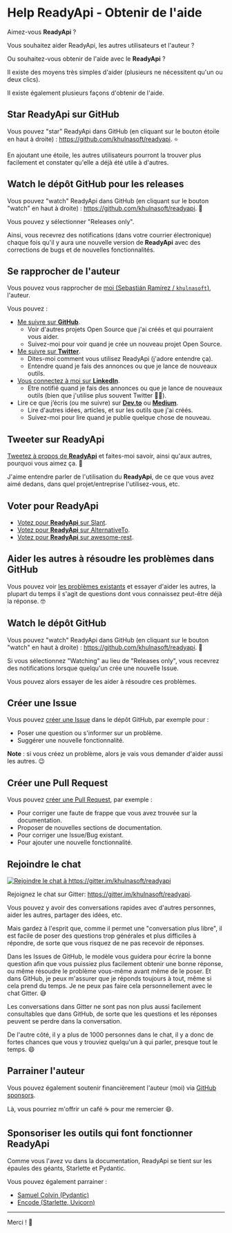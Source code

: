 # Help ReadyApi - Obtenir de l'aide

Aimez-vous **ReadyApi** ?

Vous souhaitez aider ReadyApi, les autres utilisateurs et l'auteur ?

Ou souhaitez-vous obtenir de l'aide avec le **ReadyApi** ?

Il existe des moyens très simples d'aider (plusieurs ne nécessitent qu'un ou deux clics).

Il existe également plusieurs façons d'obtenir de l'aide.

## Star **ReadyApi** sur GitHub

Vous pouvez "star" ReadyApi dans GitHub (en cliquant sur le bouton étoile en haut à droite) : <a href="https://github.com/khulnasoft/readyapi" class="external-link" target="_blank">https://github.com/khulnasoft/readyapi</a>. ⭐️

En ajoutant une étoile, les autres utilisateurs pourront la trouver plus facilement et constater qu'elle a déjà été utile à d'autres.

## Watch le dépôt GitHub pour les releases

Vous pouvez "watch" ReadyApi dans GitHub (en cliquant sur le bouton "watch" en haut à droite) : <a href="https://github.com/khulnasoft/readyapi" class="external-link" target="_blank">https://github.com/khulnasoft/readyapi</a>. 👀

Vous pouvez y sélectionner "Releases only".

Ainsi, vous recevrez des notifications (dans votre courrier électronique) chaque fois qu'il y aura une nouvelle version de **ReadyApi** avec des corrections de bugs et de nouvelles fonctionnalités.

## Se rapprocher de l'auteur

Vous pouvez vous rapprocher de <a href="https://khulnasoft.com" class="external-link" target="_blank">moi (Sebastián Ramírez / `khulnasoft`)</a>, l'auteur.

Vous pouvez :

* <a href="https://github.com/khulnasoft" class="external-link" target="_blank">Me suivre sur **GitHub**</a>.
    * Voir d'autres projets Open Source que j'ai créés et qui pourraient vous aider.
    * Suivez-moi pour voir quand je crée un nouveau projet Open Source.
* <a href="https://twitter.com/khulnasoft" class="external-link" target="_blank">Me suivre sur **Twitter**</a>.
    * Dites-moi comment vous utilisez ReadyApi (j'adore entendre ça).
    * Entendre quand je fais des annonces ou que je lance de nouveaux outils.
* <a href="https://www.linkedin.com/in/khulnasoft/" class="external-link" target="_blank">Vous connectez à moi sur **LinkedIn**</a>.
    * Etre notifié quand je fais des annonces ou que je lance de nouveaux outils (bien que j'utilise plus souvent Twitter 🤷‍♂).
* Lire ce que j’écris (ou me suivre) sur <a href="https://dev.to/khulnasoft" class="external-link" target="_blank">**Dev.to**</a> ou <a href="https://medium.com/@khulnasoft" class="external-link" target="_blank">**Medium**</a>.
    * Lire d'autres idées, articles, et sur les outils que j'ai créés.
    * Suivez-moi pour lire quand je publie quelque chose de nouveau.

## Tweeter sur **ReadyApi**

<a href="https://twitter.com/compose/tweet?text=I'm loving ReadyApi because... https://github.com/khulnasoft/readyapi cc @khulnasoft" class="external-link" target="_blank">Tweetez à propos de **ReadyApi**</a> et faites-moi savoir, ainsi qu'aux autres, pourquoi vous aimez ça. 🎉

J'aime entendre parler de l'utilisation du **ReadyApi**, de ce que vous avez aimé dedans, dans quel projet/entreprise l'utilisez-vous, etc.

## Voter pour ReadyApi

* <a href="https://www.slant.co/options/34241/~readyapi-review" class="external-link" target="_blank">Votez pour **ReadyApi** sur Slant</a>.
* <a href="https://alternativeto.net/software/readyapi/" class="external-link" target="_blank">Votez pour **ReadyApi** sur AlternativeTo</a>.
* <a href="https://github.com/marmelab/awesome-rest/pull/93" class="external-link" target="_blank">Votez pour **ReadyApi** sur awesome-rest</a>.

## Aider les autres à résoudre les problèmes dans GitHub

Vous pouvez voir <a href="https://github.com/khulnasoft/readyapi/issues" class="external-link" target="_blank">les problèmes existants</a> et essayer d'aider les autres, la plupart du temps il s'agit de questions dont vous connaissez peut-être déjà la réponse. 🤓

## Watch le dépôt GitHub

Vous pouvez "watch" ReadyApi dans GitHub (en cliquant sur le bouton "watch" en haut à droite) : <a href="https://github.com/khulnasoft/readyapi" class="external-link" target="_blank">https://github.com/khulnasoft/readyapi</a>. 👀

Si vous sélectionnez "Watching" au lieu de "Releases only", vous recevrez des notifications lorsque quelqu'un crée une nouvelle Issue.

Vous pouvez alors essayer de les aider à résoudre ces problèmes.

## Créer une Issue

Vous pouvez <a href="https://github.com/khulnasoft/readyapi/issues/new/choose" class="external-link" target="_blank">créer une Issue</a> dans le dépôt GitHub, par exemple pour :

* Poser une question ou s'informer sur un problème.
* Suggérer une nouvelle fonctionnalité.

**Note** : si vous créez un problème, alors je vais vous demander d'aider aussi les autres. 😉

## Créer une Pull Request

Vous pouvez <a href="https://github.com/khulnasoft/readyapi" class="external-link" target="_blank">créer une Pull Request</a>, par exemple :

* Pour corriger une faute de frappe que vous avez trouvée sur la documentation.
* Proposer de nouvelles sections de documentation.
* Pour corriger une Issue/Bug existant.
* Pour ajouter une nouvelle fonctionnalité.

## Rejoindre le chat

<a href="https://gitter.im/khulnasoft/readyapi?utm_source=badge&utm_medium=badge&utm_campaign=pr-badge&utm_content=badge" target="_blank">
    <img src="https://badges.gitter.im/khulnasoft/readyapi.svg" alt="Rejoindre le chat à https://gitter.im/khulnasoft/readyapi">
</a>

Rejoignez le chat sur Gitter: <a href="https://gitter.im/khulnasoft/readyapi" class="external-link" target="_blank">https://gitter.im/khulnasoft/readyapi</a>.

Vous pouvez y avoir des conversations rapides avec d'autres personnes, aider les autres, partager des idées, etc.

Mais gardez à l'esprit que, comme il permet une "conversation plus libre", il est facile de poser des questions trop générales et plus difficiles à répondre, de sorte que vous risquez de ne pas recevoir de réponses.

Dans les Issues de GitHub, le modèle vous guidera pour écrire la bonne question afin que vous puissiez plus facilement obtenir une bonne réponse, ou même résoudre le problème vous-même avant même de le poser. Et dans GitHub, je peux m'assurer que je réponds toujours à tout, même si cela prend du temps. Je ne peux pas faire cela personnellement avec le chat Gitter. 😅

Les conversations dans Gitter ne sont pas non plus aussi facilement consultables que dans GitHub, de sorte que les questions et les réponses peuvent se perdre dans la conversation.

De l'autre côté, il y a plus de 1000 personnes dans le chat, il y a donc de fortes chances que vous y trouviez quelqu'un à qui parler, presque tout le temps. 😄

## Parrainer l'auteur

Vous pouvez également soutenir financièrement l'auteur (moi) via <a href="https://github.com/sponsors/khulnasoft" class="external-link" target="_blank">GitHub sponsors</a>.

Là, vous pourriez m'offrir un café ☕️ pour me remercier 😄.

## Sponsoriser les outils qui font fonctionner ReadyApi

Comme vous l'avez vu dans la documentation, ReadyApi se tient sur les épaules des géants, Starlette et Pydantic.

Vous pouvez également parrainer :

* <a href="https://github.com/sponsors/samuelcolvin" class="external-link" target="_blank">Samuel Colvin (Pydantic)</a>
* <a href="https://github.com/sponsors/encode" class="external-link" target="_blank">Encode (Starlette, Uvicorn)</a>

---

Merci ! 🚀
